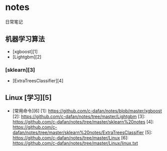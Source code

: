 # notes
日常笔记

## 机器学习算法

* [xgboost][1]
* [Lightgbm][2]
### [sklearn][3]

* [ExtraTreesClassifier][4] 
## Linux [学习][5]
* [常用命令][6]
[1]: https://github.com/c-dafan/notes/blob/master/xgboost
[2]: https://github.com/c-dafan/notes/tree/master/Lightgbm
[3]: https://github.com/c-dafan/notes/tree/master/sklearn%20notes
[4]: https://github.com/c-dafan/notes/tree/master/sklearn%20notes/ExtraTreesClassifier
[5]: https://github.com/c-dafan/notes/tree/master/Linux
[6]: https://github.com/c-dafan/notes/tree/master/Linux/linux.txt
